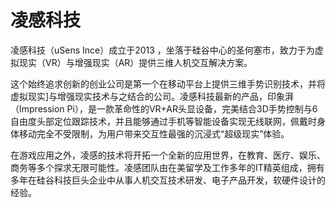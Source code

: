 # 

# 凌感科技

凌感科技（uSens Ince）成立于2013  ，坐落于硅谷中心的圣何塞市，致力于为虚拟现实（VR）与增强现实（AR）提供三维人机交互解决方案。

这个始终追求创新的创业公司是第一个在移动平台上提供三维手势识别技术，并将虚拟现实]与增强现实技术与之结合的公司。凌感科技最新的产品，印象湃（Impression Pi），是一款革命性的VR+AR头显设备，完美结合3D手势控制与6自由度头部定位跟踪技术，并且能够通过手机等智能设备实现无线联网，佩戴时身体移动完全不受限制，为用户带来交互性最强的沉浸式“超级现实”体验。

在游戏应用之外，凌感的技术将开拓一个全新的应用世界，在教育、医疗、娱乐、商务等多个探求无限可能性。凌感团队由在美留学及工作多年的IT精英组成，拥有多年在硅谷科技巨头企业中从事人机交互技术研发、电子产品开发，软硬件设计的经验。

